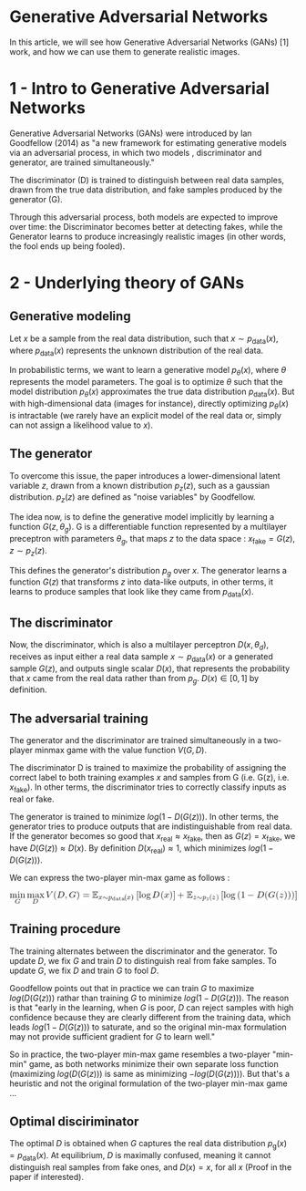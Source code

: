 # Generative Adversarial Networks

In this article, we will see how Generative Adversarial Networks (GANs) [1]  work, and how we can use them to generate realistic images.

# 1 - Intro to Generative Adversarial Networks

Generative Adversarial Networks (GANs) were introduced by Ian Goodfellow (2014) as "a new framework for estimating generative models via an adversarial process, in which two models , discriminator and generator, are trained simultaneously."

The discriminator (D) is trained to distinguish between real data samples, drawn from the true data distribution, and fake samples produced by the generator (G).

Through this adversarial process, both models are expected to improve over time: the Discriminator becomes better at detecting fakes, while the Generator learns to produce increasingly realistic images (in other words, the fool ends up being fooled).

# 2 - Underlying theory of GANs

## Generative modeling
Let $x$ be a sample from the real data distribution, such that $x \sim p_{\text{data}}(x)$, where $p_{\text{data}}(x)$ represents the unknown distribution of the real data. 

In probabilistic terms, we want to learn a generative model $p_\theta(x)$, where $\theta$ represents the model parameters. The goal is to optimize $\theta$ such that the model distribution $p_\theta(x)$ approximates the true data distribution $p_{\text{data}}(x)$. But with high-dimensional data (images for instance), directly optimizing $p_\theta(x)$ is intractable (we rarely have an explicit model of the real data or, simply can not assign a likelihood value to $x$).

## The generator
To overcome this issue, the paper introduces a lower-dimensional latent variable $z$, drawn from a known distribution $p_z(z)$, such as a gaussian distribution. $p_z(z)$ are defined as "noise variables" by Goodfellow. 

The idea now, is to define the generative model implicitly by learning a function $G(z,\theta_g)$. G is a differentiable function represented by a multilayer preceptron with parameters $\theta_g$, that maps $z$ to the data space : $x_{\text{fake}} = G(z)$, $z \sim p_z(z)$.

This defines the generator's distribution $p_g$ over $x$. The generator learns a function $G(z)$ that transforms $z$ into data-like outputs, in other terms, it learns to produce samples that look like they came from $p_{\text{data}}(x)$.

## The discriminator
Now, the discriminator, which is also a multilayer perceptron $D(x,\theta_d)$, receives as input either a real data sample $x \sim p_{\text{data}}(x)$ or a generated sample $G(z)$, and outputs single scalar $D(x)$, that represents the probability that $x$ came from the real data rather than from $p_g$. $D(x) \in [0,1]$ by definition.

## The adversarial training
The generator and the discriminator are trained simultaneously in a two-player minmax game with the value function $V(G,D)$.

The discriminator D is trained to maximize the probability of assigning the correct label to both training examples $x$ and samples from G (i.e. G(z), i.e. $x_{\text{fake}}$). In other terms, the discriminator tries to correctly classify inputs as real or fake.

The generator is trained to minimize $log(1-D(G(z)))$. In other terms, the generator tries to produce outputs that are indistinguishable from real data. If the generator becomes so good that $x_{\text{real}} \approx x_{\text{fake}}$, then as $G(z) = x_{\text{fake}}$, we have $D(G(z)) \approx D(x)$. By definition $D(x_{\text{real}}) \approx 1$, which minimizes $log(1-D(G(z)))$.

We can express the two-player min-max game as follows : 

![GAN_value_function](./gan_value_function.png)

## Training procedure
The training alternates between the discriminator and the generator. To update $D$, we fix $G$ and train $D$ to distinguish real from fake samples. To update $G$, we fix $D$ and train $G$ to fool $D$.

Goodfellow points out that in practice we can train $G$ to maximize $log(D(G(z)))$ rathar than training $G$ to minimize $log(1-D(G(z)))$. The reason is that "early in the learning, when $G$ is poor, $D$ can reject samples with high confidence because they are clearly different from the training data, which leads $log(1-D(G(z)))$ to saturate, and so the original min-max formulation may not provide sufficient gradient for $G$ to learn well."

So in practice, the two-player min-max game resembles a two-player "min-min" game, as both networks minimize their own separate loss function (maximizing $log(D(G(z)))$ is same as minimizing $-log(D(G(z)))$). But that's a heuristic and not the original formulation of the two-player min-max game ...

## Optimal disciriminator

The optimal $D$ is obtained when $G$ captures the real data distribution $p_{\text{g}}(x) = p_{\text{data}}(x)$. At equilibrium, $D$ is maximally confused, meaning it cannot distinguish real samples from fake ones, and $D(x) = x$, for all $x$ (Proof in the paper if interested).




